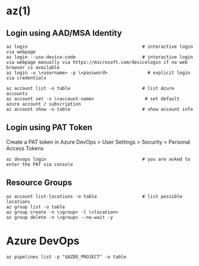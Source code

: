 # az(1)

## Login using AAD/MSA Identity

    az login                                           # interactive login via webpage
    az login --use-device-code                         # interactive login via webpage manually via https://microsoft.com/devicelogin if no web browser is available
    az login -u \<username> -p \<password>               # explicit login via credentials

    az account list -o table                           # list Azure accounts
    az account set -s \<account-name>                   # set default azure account / subscription
    az account show -o table                           # show account info

## Login using PAT Token

Create a PAT token in Azure DevOps > User Settings > Security > Personal Access Tokens

    az devops login                                    # you are asked to enter the PAT via console

## Resource Groups

    az account list-locations -o table                 # list possible locations
    az group list -o table
    az group create -n \<group> -l \<location>
    az group delete -n \<group> --no-wait -y

# Azure DevOps

    az pipelines list -p "$AZDO_PROJECT" -o table
